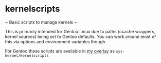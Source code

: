 # kernelscripts
~ Basic scripts to manage kernels ~

This is primarily intended for Gentoo Linux due to paths 
(ccache wrappers, kernel sources) being set to Gentoo
defaults.
You can work around most of this via options and environment
variables though.

For Gentoo these scripts are available in [my overlay](https://github.com/xarblu/xarblu-overlay)
as `sys-kernel/kernelscripts`
